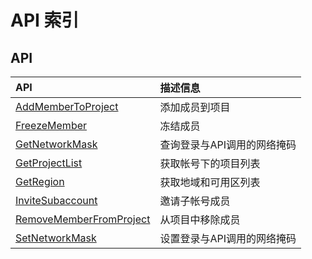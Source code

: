 # API 索引

## API

| API | 描述信息 |
|:---|:---|
|[AddMemberToProject](api/uaccount-api/add_member_to_project)|添加成员到项目|
|[FreezeMember](api/uaccount-api/freeze_member)|冻结成员|
|[GetNetworkMask](api/uaccount-api/get_network_mask)|查询登录与API调用的网络掩码|
|[GetProjectList](api/uaccount-api/get_project_list)|获取帐号下的项目列表|
|[GetRegion](api/uaccount-api/get_region)|获取地域和可用区列表|
|[InviteSubaccount](api/uaccount-api/invite_subaccount)|邀请子帐号成员|
|[RemoveMemberFromProject](api/uaccount-api/remove_member_from_project)|从项目中移除成员|
|[SetNetworkMask](api/uaccount-api/set_network_mask)|设置登录与API调用的网络掩码|
